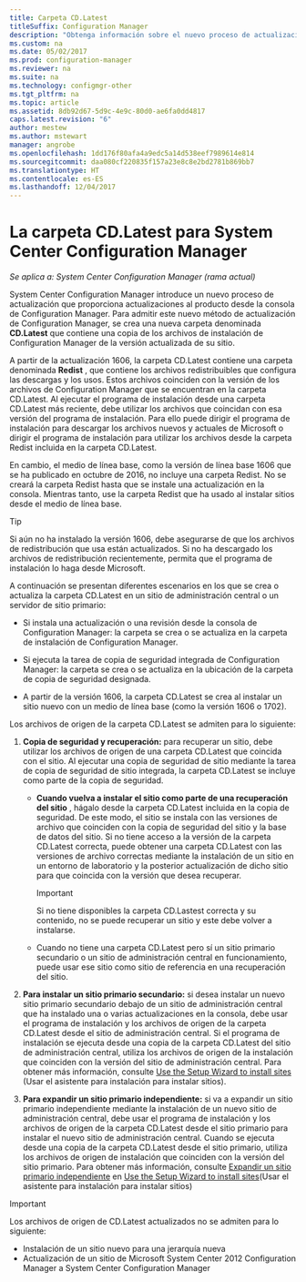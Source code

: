 ```yaml
---
title: Carpeta CD.Latest
titleSuffix: Configuration Manager
description: "Obtenga información sobre el nuevo proceso de actualización que proporciona actualizaciones al producto desde la consola de Configuration Manager."
ms.custom: na
ms.date: 05/02/2017
ms.prod: configuration-manager
ms.reviewer: na
ms.suite: na
ms.technology: configmgr-other
ms.tgt_pltfrm: na
ms.topic: article
ms.assetid: 8db92d67-5d9c-4e9c-80d0-ae6fa0dd4817
caps.latest.revision: "6"
author: mestew
ms.author: mstewart
manager: angrobe
ms.openlocfilehash: 1dd176f80afa4a9edc5a14d538eef7989614e814
ms.sourcegitcommit: daa080cf220835f157a23e8c8e2bd2781b869bb7
ms.translationtype: HT
ms.contentlocale: es-ES
ms.lasthandoff: 12/04/2017
---
```

# <a name="the-cdlatest-folder-for-system-center-configuration-manager"></a>La carpeta CD.Latest para System Center Configuration Manager

*Se aplica a: System Center Configuration Manager (rama actual)*

System Center Configuration Manager introduce un nuevo proceso de actualización que proporciona actualizaciones al producto desde la consola de Configuration Manager. Para admitir este nuevo método de actualización de Configuration Manager, se crea una nueva carpeta denominada **CD.Latest** que contiene una copia de los archivos de instalación de Configuration Manager de la versión actualizada de su sitio.  

A partir de la actualización 1606, la carpeta CD.Latest contiene una carpeta denominada **Redist** , que contiene los archivos redistribuibles que configura las descargas y los usos. Estos archivos coinciden con la versión de los archivos de Configuration Manager que se encuentran en la carpeta CD.Latest. Al ejecutar el programa de instalación desde una carpeta CD.Latest más reciente, debe utilizar los archivos que coincidan con esa versión del programa de instalación. Para ello puede dirigir el programa de instalación para descargar los archivos nuevos y actuales de Microsoft o dirigir el programa de instalación para utilizar los archivos desde la carpeta Redist incluida en la carpeta CD.Latest.

En cambio, el medio de línea base, como la versión de línea base 1606 que se ha publicado en octubre de 2016, no incluye una carpeta Redist. No se creará la carpeta Redist hasta que se instale una actualización en la consola. Mientras tanto, use la carpeta Redist que ha usado al instalar sitios desde el medio de línea base.  

> [!TIP]
> Si aún no ha instalado la versión 1606, debe asegurarse de que los archivos de redistribución que usa están actualizados. Si no ha descargado los archivos de redistribución recientemente, permita que el programa de instalación lo haga desde Microsoft.   

 A continuación se presentan diferentes escenarios en los que se crea o actualiza la carpeta CD.Latest en un sitio de administración central o un servidor de sitio primario:  

-   Si instala una actualización o una revisión desde la consola de Configuration Manager: la carpeta se crea o se actualiza en la carpeta de instalación de Configuration Manager.  

-   Si ejecuta la tarea de copia de seguridad integrada de Configuration Manager: la carpeta se crea o se actualiza en la ubicación de la carpeta de copia de seguridad designada.  

-  A partir de la versión 1606, la carpeta CD.Latest se crea al instalar un sitio nuevo con un medio de línea base (como la versión 1606 o 1702).

Los archivos de origen de la carpeta CD.Latest se admiten para lo siguiente:  

1.  **Copia de seguridad y recuperación:** para recuperar un sitio, debe utilizar los archivos de origen de una carpeta CD.Latest que coincida con el sitio. Al ejecutar una copia de seguridad de sitio mediante la tarea de copia de seguridad de sitio integrada, la carpeta CD.Latest se incluye como parte de la copia de seguridad.

    -   **Cuando vuelva a instalar el sitio como parte de una recuperación del sitio** , hágalo desde la carpeta CD.Latest incluida en la copia de seguridad. De este modo, el sitio se instala con las versiones de archivo que coinciden con la copia de seguridad del sitio y la base de datos del sitio.  Si no tiene acceso a la versión de la carpeta CD.Latest correcta, puede obtener una carpeta CD.Latest con las versiones de archivo correctas mediante la instalación de un sitio en un entorno de laboratorio y la posterior actualización de dicho sitio para que coincida con la versión que desea recuperar.

        > [!IMPORTANT]  
        >  Si no tiene disponibles la carpeta CD.Lastest correcta y su contenido, no se puede recuperar un sitio y este debe volver a instalarse.  

    -   Cuando no tiene una carpeta CD.Latest pero sí un sitio primario secundario o un sitio de administración central en funcionamiento, puede usar ese sitio como sitio de referencia en una recuperación del sitio.  

2.  **Para instalar un sitio primario secundario:** si desea instalar un nuevo sitio primario secundario debajo de un sitio de administración central que ha instalado una o varias actualizaciones en la consola, debe usar el programa de instalación y los archivos de origen de la carpeta CD.Latest desde el sitio de administración central. Si el programa de instalación se ejecuta desde una copia de la carpeta CD.Latest del sitio de administración central, utiliza los archivos de origen de la instalación que coinciden con la versión del sitio de administración central. Para obtener más información, consulte [Use the Setup Wizard to install sites](../../../core/servers/deploy/install/use-the-setup-wizard-to-install-sites.md) (Usar el asistente para instalación para instalar sitios).  

3.  **Para expandir un sitio primario independiente:** si va a expandir un sitio primario independiente mediante la instalación de un nuevo sitio de administración central, debe usar el programa de instalación y los archivos de origen de la carpeta CD.Latest desde el sitio primario para instalar el nuevo sitio de administración central. Cuando se ejecuta desde una copia de la carpeta CD.Latest desde el sitio primario, utiliza los archivos de origen de instalación que coinciden con la versión del sitio primario. Para obtener más información, consulte [Expandir un sitio primario independiente](../../../core/servers/deploy/install/use-the-setup-wizard-to-install-sites.md#bkmk_expand) en [Use the Setup Wizard to install sites](../../../core/servers/deploy/install/use-the-setup-wizard-to-install-sites.md)(Usar el asistente para instalación para instalar sitios)

> [!IMPORTANT]  
>  Los archivos de origen de CD.Latest actualizados no se admiten para lo siguiente:  
>   
>  -   Instalación de un sitio nuevo para una jerarquía nueva  
>  -   Actualización de un sitio de Microsoft System Center 2012 Configuration Manager a System Center Configuration Manager
